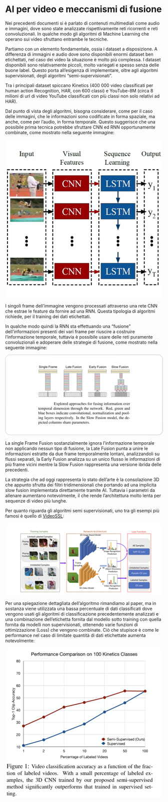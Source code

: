 # AI per video e meccanismi di fusione

Nei precedenti documenti si è parlato di contenuti multimediali come audio e immagini, dove sono state analizzate rispettivamente reti ricorrenti e reti convoluzionali. In qualche modo gli algoritmi di Machine Learning che operano sui video sfruttano entrambe le tecniche.

Partiamo con un elemento fondamentale, ossia i dataset a disposizione. A differenza di immagini e audio dove sono disponibili enormi dataset ben etichettati, nel caso dei video la situazione è molto più complessa. I dataset disponibili sono relativamente piccoli, molto variegati e spesso senza delle buone label. Questo porta all’esigenza di implementare, oltre agli algoritmi supervisionati, degli algoritmi “semi-supervisionati”.

Tra i principali dataset spiccano Kinetics (400 000 video classificati per human action Recognition, HAR, con 600 classi) e YouTube-8M (circa 8 milioni di url di video YouTube classificati con più classi non solo relativi ad HAR).

Dal punto di vista degli algoritmi, bisogna considerare, come per il caso delle immagini, che le informazioni sono codificate in forma spaziale, ma anche, come per l’audio, in forma temporale. Questo suggerisce che una possibile prima tecnica potrebbe sfruttare CNN ed RNN opportunamente combinate, come mostrato nella seguente immagine:

![rnn+cnn](./assets/cnn+rnn.jpg)

I singoli frame dell’immagine vengono processati attraverso una rete CNN che estrae le feature da fornire ad una RNN. Questa tipologia di algoritmi richiede, per il training dei dati etichettati.

In qualche modo quindi la RNN sta effettuando una “fusione” dell’informazioni presenti dei vari frame per riuscire a costruire l’informazione temporale, tuttavia è possibile usare delle reti puramente convoluzionali e adoperare delle strategie di fusione, come mostrato nella seguente immagine: 

![fusion](./assets/fusion.webp)

La single Frame Fusion sostanzialmente ignora l’informazione temporale non applicando nessun tipo di fusione, la Late Fusion punta a unire le informazioni estratte da due frame temporalmente lontani, analizzandoli su flussi separati, la Early Fusion analizza su un unico flusso le informazioni di più frame vicini mentre la Slow Fusion rappresenta una versione ibrida delle precedenti.

La strategia che ad oggi rappresenta lo stato dell’arte è la consolazione 3D che appunto sfrutta dei filtri tridimensionali che portando ad una implicita slow fusion implementata direttamente tramite AI. Tuttavia i parametri da allenare aumentano notevolmente, il che rende l’architettura molto lenta per sequenze di video più lunghe.

Per quanto riguarda gli algoritmi semi supervisionati, uno tra gli esempi più famosi è quello di [VideoSSL](https://arxiv.org/pdf/2003.00197):

![fusion](./assets/video-ssl.png)

Per una spiegazione dettagliata dell’algoritmo rimandiamo al paper, ma in sostanza viene utilizzata una bassa percentuale di dati classificati dove vengono usati gli algoritmi di classificazione precedentemente analizzati e una combinazione dell’etichetta fornita dal modello sotto training con quella fornita da modelli non supervisionati, ottenendo varie funzioni di ottimizzazione (Loss) che vengono combinate. Ciò che stupisce è come le performance nel caso di limitate quantità di dati etichettate aumenta notevolmente:

![video-ssl-performance](./assets/video-ssl-performance.png)




